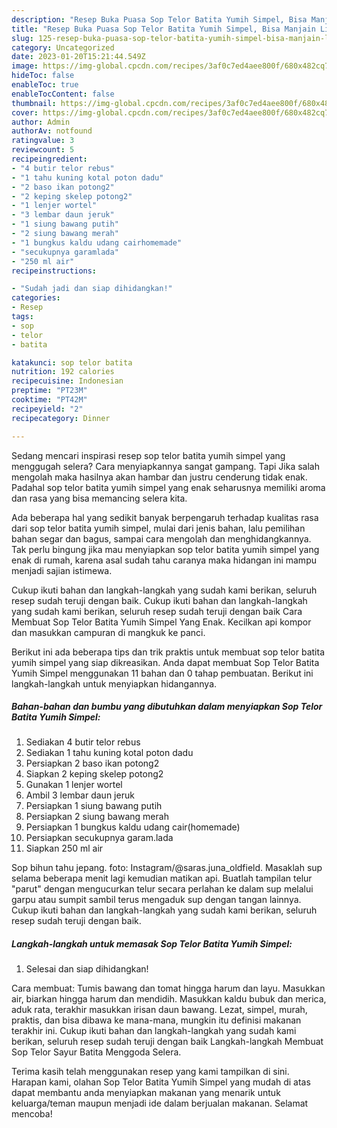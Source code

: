 ```yaml
---
description: "Resep Buka Puasa Sop Telor Batita Yumih Simpel, Bisa Manjain Lidah"
title: "Resep Buka Puasa Sop Telor Batita Yumih Simpel, Bisa Manjain Lidah"
slug: 125-resep-buka-puasa-sop-telor-batita-yumih-simpel-bisa-manjain-lidah
category: Uncategorized
date: 2023-01-20T15:21:44.549Z
image: https://img-global.cpcdn.com/recipes/3af0c7ed4aee800f/680x482cq70/sop-telor-batita-yumih-simpel-foto-resep-utama.jpg
hideToc: false
enableToc: true
enableTocContent: false
thumbnail: https://img-global.cpcdn.com/recipes/3af0c7ed4aee800f/680x482cq70/sop-telor-batita-yumih-simpel-foto-resep-utama.jpg
cover: https://img-global.cpcdn.com/recipes/3af0c7ed4aee800f/680x482cq70/sop-telor-batita-yumih-simpel-foto-resep-utama.jpg
author: Admin
authorAv: notfound
ratingvalue: 3
reviewcount: 5
recipeingredient:
- "4 butir telor rebus"
- "1 tahu kuning kotal poton dadu"
- "2 baso ikan potong2"
- "2 keping skelep potong2"
- "1 lenjer wortel"
- "3 lembar daun jeruk"
- "1 siung bawang putih"
- "2 siung bawang merah"
- "1 bungkus kaldu udang cairhomemade"
- "secukupnya garamlada"
- "250 ml air"
recipeinstructions:

- "Sudah jadi dan siap dihidangkan!"
categories:
- Resep
tags:
- sop
- telor
- batita

katakunci: sop telor batita 
nutrition: 192 calories
recipecuisine: Indonesian
preptime: "PT23M"
cooktime: "PT42M"
recipeyield: "2"
recipecategory: Dinner

---
```



Sedang mencari inspirasi resep sop telor batita yumih simpel yang menggugah selera? Cara menyiapkannya sangat gampang. Tapi Jika salah mengolah maka hasilnya akan hambar dan justru cenderung tidak enak. Padahal sop telor batita yumih simpel yang enak seharusnya memiliki aroma dan rasa yang bisa memancing selera kita.


Ada beberapa hal yang sedikit banyak berpengaruh terhadap kualitas rasa dari sop telor batita yumih simpel, mulai dari jenis bahan, lalu pemilihan bahan segar dan bagus, sampai cara mengolah dan menghidangkannya. Tak perlu bingung jika mau menyiapkan sop telor batita yumih simpel yang enak di rumah, karena asal sudah tahu caranya maka hidangan ini mampu menjadi sajian istimewa.

Cukup ikuti bahan dan langkah-langkah yang sudah kami berikan, seluruh resep sudah teruji dengan baik. Cukup ikuti bahan dan langkah-langkah yang sudah kami berikan, seluruh resep sudah teruji dengan baik Cara Membuat Sop Telor Batita Yumih Simpel Yang Enak. Kecilkan api kompor dan masukkan campuran di mangkuk ke panci.


Berikut ini ada beberapa tips dan trik praktis untuk membuat sop telor batita yumih simpel yang siap dikreasikan. Anda dapat membuat Sop Telor Batita Yumih Simpel menggunakan 11 bahan dan 0 tahap pembuatan. Berikut ini langkah-langkah untuk menyiapkan hidangannya.

<!--inarticleads1-->

##### Bahan-bahan dan bumbu yang dibutuhkan dalam menyiapkan Sop Telor Batita Yumih Simpel:

1. Sediakan 4 butir telor rebus
1. Sediakan 1 tahu kuning kotal poton dadu
1. Persiapkan 2 baso ikan potong2
1. Siapkan 2 keping skelep potong2
1. Gunakan 1 lenjer wortel
1. Ambil 3 lembar daun jeruk
1. Persiapkan 1 siung bawang putih
1. Persiapkan 2 siung bawang merah
1. Persiapkan 1 bungkus kaldu udang cair(homemade)
1. Persiapkan secukupnya garam.lada
1. Siapkan 250 ml air


Sop bihun tahu jepang. foto: Instagram/@saras.juna_oldfield. Masaklah sup selama beberapa menit lagi kemudian matikan api. Buatlah tampilan telur &#34;parut&#34; dengan mengucurkan telur secara perlahan ke dalam sup melalui garpu atau sumpit sambil terus mengaduk sup dengan tangan lainnya. Cukup ikuti bahan dan langkah-langkah yang sudah kami berikan, seluruh resep sudah teruji dengan baik. 

<!--inarticleads2-->

##### Langkah-langkah untuk memasak Sop Telor Batita Yumih Simpel:


1. Selesai dan siap dihidangkan!

Cara membuat: Tumis bawang dan tomat hingga harum dan layu. Masukkan air, biarkan hingga harum dan mendidih. Masukkan kaldu bubuk dan merica, aduk rata, terakhir masukkan irisan daun bawang. Lezat, simpel, murah, praktis, dan bisa dibawa ke mana-mana, mungkin itu definisi makanan terakhir ini. Cukup ikuti bahan dan langkah-langkah yang sudah kami berikan, seluruh resep sudah teruji dengan baik Langkah-langkah Membuat Sop Telor Sayur Batita Menggoda Selera. 

Terima kasih telah menggunakan resep yang kami tampilkan di sini. Harapan kami, olahan Sop Telor Batita Yumih Simpel yang mudah di atas dapat membantu anda menyiapkan makanan yang menarik untuk keluarga/teman maupun menjadi ide dalam berjualan makanan. Selamat mencoba!
